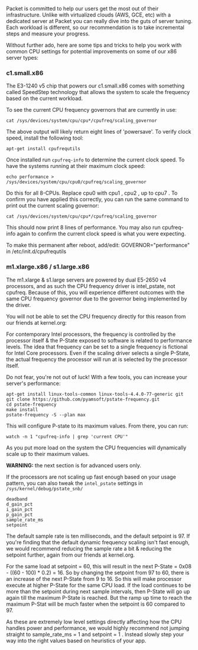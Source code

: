 <!-- <meta>
{
    "title": "CPU Tuning",
    "description": "You can really dive into the guts of server tuning. Each workload is different, so our recommendation is to take incremental steps and measure your progress.",
    "tag": ["CPU", "Tuning", "Processor", "Performance"],
    "seo-title": "Introduction to CPU Tuning - Packet Technical Guides",
    "seo-description": "Tips for fine tuning the CPU to improve performance",
    "og-title": "Explore some best practices to help you work with common CPU settings for potential hardware improvements.",
    "og-description": "Explore some best practices to help you work with common CPU settings for potential hardware improvements."
}
</meta> -->


Packet is committed to help our users get the most out of their infrastructure.  Unlike with virtualized clouds (AWS, GCE, etc) with a dedicated server at Packet you can really dive into the guts of server tuning. Each workload is different, so our recommendation is to take incremental steps and measure your progress.

Without further ado, here are some tips and tricks to help you work with common CPU settings for potential improvements on some of our x86 server types:

### c1.small.x86

The E3-1240 v5 chip that powers our c1.small.x86 comes with something called SpeedStep technology that allows the system to scale the frequency based on the current workload.

To see the current CPU frequency governors that are currently in use:
```
cat /sys/devices/system/cpu/cpu*/cpufreq/scaling_governor
```
The above output will likely return eight lines of 'powersave'. To verify clock speed, install the following tool:
```
apt-get install cpufrequtils
```
Once installed run `cpufreq-info` to determine the current clock speed. To have the systems running at their maximum clock speed:
```
echo performance > /sys/devices/system/cpu/cpu0/cpufreq/scaling_governor
```
Do this for all 8-CPUs. Replace cpu0  with cpu1 , cpu2 , up to  cpu7 . To confirm you have applied this correctly, you can run the same command to print out the current scaling governor:
```
cat /sys/devices/system/cpu/cpu*/cpufreq/scaling_governor
```
This should now print 8 lines of performance. You may also run cpufreq-info again to confirm the current clock speed is what you were expecting.

To make this permanent after reboot, add/edit: GOVERNOR="performance" in /etc/init.d/cpufrequtils

### m1.xlarge.x86 / s1.large.x86

The m1.xlarge & s1.large servers are powered by dual E5-2650 v4 processors, and as such the CPU frequency driver is intel_pstate, not cpufreq. Because of this, you will experience different outcomes with the same CPU frequency governor due to the governor being implemented by the driver.

You will not be able to set the CPU frequency directly for this reason from our friends at kernel.org:

For contemporary Intel processors, the frequency is controlled by the processor itself & the P-State exposed to software is related to performance levels. The idea that frequency can be set to a single frequency is fictional for Intel Core processors. Even if the scaling driver selects a single P-State, the actual frequency the processor will run at is selected by the processor itself.

Do not fear, you're not out of luck! With a few tools, you can increase your server's performance:
```
apt-get install linux-tools-common linux-tools-4.4.0-77-generic git
git clone https://github.com/pyamsoft/pstate-frequency.git
cd pstate-frequency
make install
pstate-frequency -S --plan max
```
This will configure P-state to its maximum values. From there, you can run:
```
watch -n 1 "cpufreq-info | grep 'current CPU'"
```
As you put more load on the system the CPU frequencies will dynamically scale up to their maximum values.

**WARNING:** the next section is for advanced users only.

If the processors are not scaling up fast enough based on your usage pattern, you can also tweak the `intel_pstate`  settings in `/sys/kernel/debug/pstate_snb/`
```
deadband
d_gain_pct
i_gain_pct
p_gain_pct
sample_rate_ms
setpoint
```
The default sample rate is ten milliseconds, and the default setpoint is 97. If you're finding that the default dynamic frequency scaling isn't fast enough, we would recommend reducing the sample rate a bit & reducing the setpoint further, again from our friends at kernel.org.

For the same load at setpoint = 60, this will result in the next P-State = 0x08 - ((60 - 100) * 0.2) = 16. So by changing the setpoint from 97 to 60, there is an increase of the next P-State from 9 to 16. So this will make processor execute at higher P-State for the same CPU load. If the load continues to be more than the setpoint during next sample intervals, then P-State will go up again till the maximum P-State is reached. But the ramp up time to reach the maximum P-Stat will be much faster when the setpoint is 60 compared to 97.

As these are extremely low level settings directly affecting how the CPU handles power and performance, we would highly recommend not jumping straight to sample_rate_ms = 1  and setpoint = 1 . Instead slowly step your way into the right values based on heuristics of your app.
